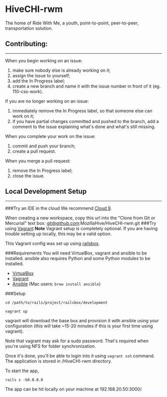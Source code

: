 # HiveCHI-rwm
The home of Ride With Me, a youth, point-to-point, peer-to-peer, transportation solution.

## Contributing:
---

When you begin working on an issue:

1. make sure nobody else is already working on it;
2. assign the issue to yourself;
2. add the In Progress label;
3. create a new branch and name it with the issue number in front of it (eg. 110-css-work).

If you are no longer working on an issue:

1. immediately remove the In Progress label, so that someone else can work on it;
2. if you have partial changes committed and pushed to the branch, add a comment to the issue explaining what's done and what's still missing.

When you complete your work on the issue:

1. commit and push your branch;
2. create a pull request.

When you merge a pull request:

1. remove the In Progress label;
2. close the issue.

## Local Development Setup

----
###Try an IDE in the cloud
We recommend [Cloud 9](https://ide.c9.io/).

When creating a new workspace, copy this url into the "Clone from Git or Mercurial" text box:
git@github.com:MozillaHive/HiveCHI-rwm.git
###Try using [Vagrant](https://www.vagrantup.com/)
**Note** Vagrant setup is completely optional.  If you are having trouble setting up locally, this may be a valid option.


This Vagrant config was set up using [railsbox](https://railsbox.io/boxes/66312daa6dfc).


###Requirements
You will need VirtualBox, vagrant and ansible to be installed. ansible also requires Python and some Python modules to be installed.

* [VirtualBox](https://www.virtualbox.org/wiki/Downloads)
* [Vagrant](http://www.vagrantup.com/downloads)
* [Ansible](http://docs.ansible.com/ansible/intro_installation.html#installation) (Mac users: `brew install ansible`)

###Setup

`cd /path/to/rails/project/railsbox/development`

`vagrant up`

vagrant will download the base box and provision it with ansible using your configuration (this will take ~15-20 minutes if this is your first time using vagrant).

Note that vagrant may ask for a sudo password. That's required when you're using NFS for folder synchronization.

Once it's done, you'll be able to login into it using `vagrant ssh` command. 
The application is stored in /HiveCHI-rwm directory.

To start the app,

`rails s -b0.0.0.0`

The app can be hit locally on your machine at 192.168.20.50:3000/

